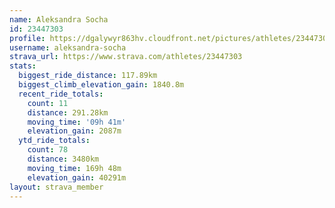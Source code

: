 ```yaml
---
name: Aleksandra Socha
id: 23447303
profile: https://dgalywyr863hv.cloudfront.net/pictures/athletes/23447303/14745546/4/large.jpg
username: aleksandra-socha
strava_url: https://www.strava.com/athletes/23447303
stats:
  biggest_ride_distance: 117.89km
  biggest_climb_elevation_gain: 1840.8m
  recent_ride_totals:
    count: 11
    distance: 291.28km
    moving_time: '09h 41m'
    elevation_gain: 2087m
  ytd_ride_totals:
    count: 78
    distance: 3480km
    moving_time: 169h 48m
    elevation_gain: 40291m
layout: strava_member
--- 
```

